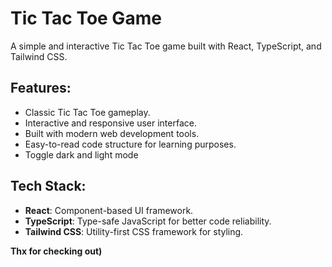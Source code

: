 # Tic Tac Toe Game

A simple and interactive Tic Tac Toe game built with React, TypeScript, and Tailwind CSS.

## Features:
- Classic Tic Tac Toe gameplay.
- Interactive and responsive user interface.
- Built with modern web development tools.
- Easy-to-read code structure for learning purposes.
- Toggle dark and light mode

## Tech Stack:
- **React**: Component-based UI framework.
- **TypeScript**: Type-safe JavaScript for better code reliability.
- **Tailwind CSS**: Utility-first CSS framework for styling.

**Thx for checking out)**

